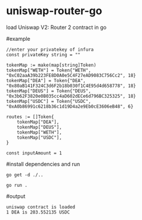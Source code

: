 # uniswap-router-go
load Uniswap V2: Router 2 contract in go



  #example
  
	//enter your privatekey of infura
	const privateKey string = ""

	tokenMap := make(map[string]Token)
	tokenMap["WETH"] = Token{"WETH", "0xC02aaA39b223FE8D0A0e5C4F27eAD9083C756Cc2", 18}
	tokenMap["DEA"] = Token{"DEA", "0x80aB141F324C3d6F2b18b030f1C4E95d4d658778", 18}
	tokenMap["DEUS"] = Token{"DEUS", "0x3b62F3820e0B035cc4aD602dECe6d796BC325325", 18}
	tokenMap["USDC"] = Token{"USDC", "0xA0b86991c6218b36c1d19D4a2e9Eb0cE3606eB48", 6}

	routes := []Token{
		tokenMap["DEA"],
		tokenMap["DEUS"],
		tokenMap["WETH"],
		tokenMap["USDC"],
	}

	const inputAmount = 1
  
  #install dependencies and run

    go get -d ./..
  
    go run . 
  
#output 

    uniswap contract is loaded
    1 DEA is 203.552135 USDC
  
  
